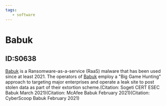 ```yaml
---
tags:
   - software
---
```

# Babuk
## ID:S0638
[Babuk](software/S0638) is a Ransomware-as-a-service (RaaS) malware that has been used since at least 2021. The operators of [Babuk](software/S0638) employ a "Big Game Hunting" approach to targeting major enterprises and operate a leak site to post stolen data as part of their extortion scheme.(Citation: Sogeti CERT ESEC Babuk March 2021)(Citation: McAfee Babuk February 2021)(Citation: CyberScoop Babuk February 2021)
